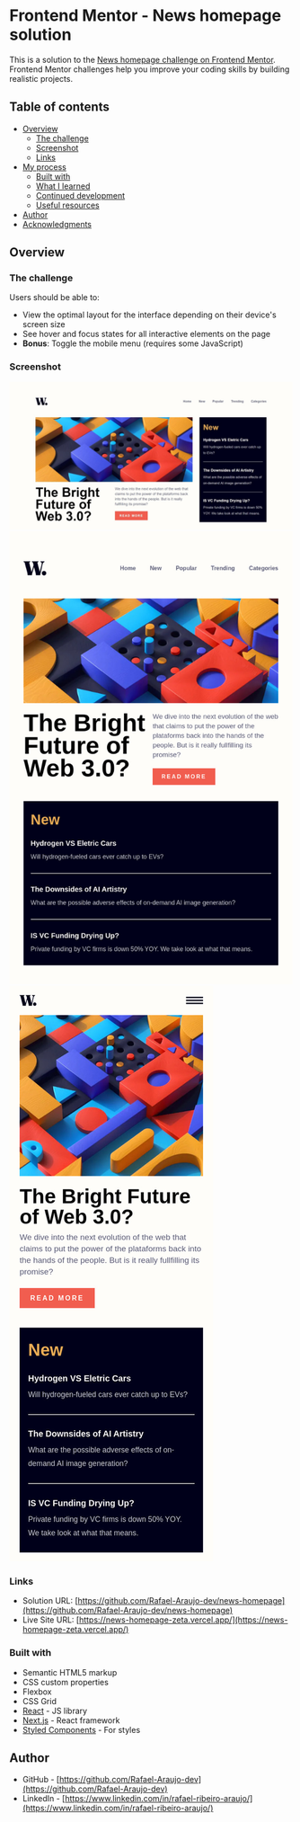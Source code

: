 # Frontend Mentor - News homepage solution

This is a solution to the [News homepage challenge on Frontend Mentor](https://www.frontendmentor.io/challenges/news-homepage-H6SWTa1MFl). Frontend Mentor challenges help you improve your coding skills by building realistic projects. 

## Table of contents

- [Overview](#overview)
  - [The challenge](#the-challenge)
  - [Screenshot](#screenshot)
  - [Links](#links)
- [My process](#my-process)
  - [Built with](#built-with)
  - [What I learned](#what-i-learned)
  - [Continued development](#continued-development)
  - [Useful resources](#useful-resources)
- [Author](#author)
- [Acknowledgments](#acknowledgments)

## Overview

### The challenge

Users should be able to:

- View the optimal layout for the interface depending on their device's screen size
- See hover and focus states for all interactive elements on the page
- **Bonus**: Toggle the mobile menu (requires some JavaScript)

### Screenshot

![Desktop](/public/desktop.jpg)
![Tablet](/public/tablet.jpg)
![Mobile](/public/mobile.jpg)

### Links

- Solution URL: [https://github.com/Rafael-Araujo-dev/news-homepage](https://github.com/Rafael-Araujo-dev/news-homepage)
- Live Site URL: [https://news-homepage-zeta.vercel.app/](https://news-homepage-zeta.vercel.app/)

### Built with

- Semantic HTML5 markup
- CSS custom properties
- Flexbox
- CSS Grid
- [React](https://reactjs.org/) - JS library
- [Next.js](https://nextjs.org/) - React framework
- [Styled Components](https://styled-components.com/) - For styles

## Author

- GitHub - [https://github.com/Rafael-Araujo-dev](https://github.com/Rafael-Araujo-dev)
- LinkedIn - [https://www.linkedin.com/in/rafael-ribeiro-araujo/](https://www.linkedin.com/in/rafael-ribeiro-araujo/)